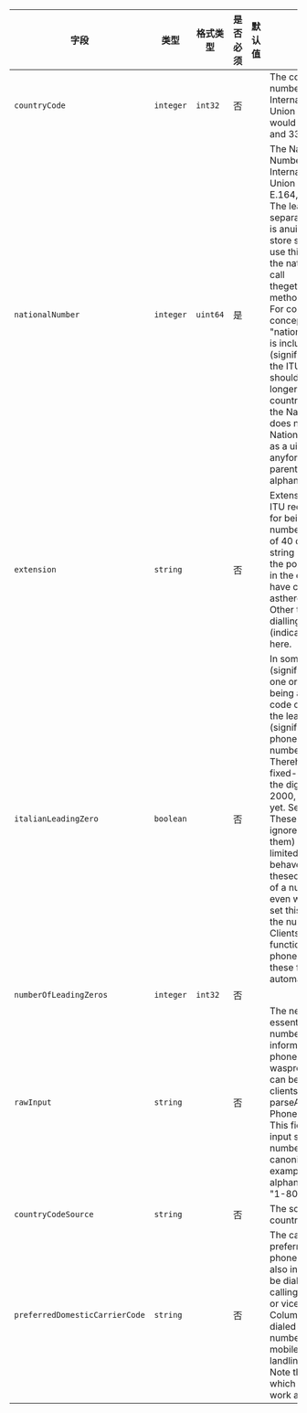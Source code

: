| 字段 | 类型 | 格式类型 | 是否必须 | 默认值 | 说明 |
|---|---|---|---|---|---|
| `countryCode` | `integer` | `int32` | 否 |  | The country calling code for this number, as defined by the InternationalTelecommunication Union (ITU). For example, this would be 1 for NANPAcountries, and 33 for France. |
| `nationalNumber` | `integer` | `uint64` | 是 |  | The National (significant) Number, as defined in InternationalTelecommunication Union (ITU) Recommendation E.164, without any leadingzero. The leading-zero is stored separately if required, since this is anuint64 and hence cannot store such information. Do not use this fielddirectly: if you want the national significant number, call thegetNationalSignificantNumber method of PhoneNumberUtil.<br>For countries which have the concept of an "area code" or "nationaldestination code", this is included in the National (significant) Number.Although the ITU says the maximum length should be 15, we have found longernumbers in some countries e.g. Germany.Note that the National (significant) Number does not contain the National(trunk) prefix. Obviously, as a uint64, it will never contain anyformatting (hyphens, spaces, parentheses), nor any alphanumeric spellings. |
| `extension` | `string` |  | 否 |  | Extension is not standardized in ITU recommendations, except for beingdefined as a series of numbers with a maximum length of 40 digits. It isdefined as a string here to accommodate for the possible use of a leadingzero in the extension (organizations have complete freedom to do so, asthere is no standard defined). Other than digits, some other diallingcharacters such as "," (indicating a wait) may be stored here. |
| `italianLeadingZero` | `boolean` |  | 否 |  | In some countries, the national (significant) number starts with one ormore "0"s without this being a national prefix or trunk code of some kind.For example, the leading zero in the national (significant) number of anItalian phone number indicates the number is a fixed-line number.  Therehave been plans to migrate fixed-line numbers to start with the digit twosince December 2000, but it has not happened yet. See for more details.<br>These fields can be safely ignored (there is no need to set them) for mostcountries. Some limited number of countries behave like Italy - for thesecases, if the leading zero(s) of a number would be retained even whendialling internationally, set this flag to true, and also set the number ofleading zeros.<br>Clients who use the parsing functionality of the i18n phonenumber libraries will have these fields set if necessary automatically. |
| `numberOfLeadingZeros` | `integer` | `int32` | 否 |  |
| `rawInput` | `string` |  | 否 |  | The next few fields are non-essential fields for a phone number. Theyretain extra information about the form the phone number was in when it wasprovided to us to parse. They can be safely ignored by most clients. Topopulate them, call parseAndKeepRawInput on PhoneNumberUtil.<br>This field is used to store the raw input string containing phone numbersbefore it was canonicalized by the library. For example, it could be usedto store alphanumerical numbers such as "1-800-GOOG-411". |
| `countryCodeSource` | `string` |  | 否 |  | The source from which the country_code is derived. |
| `preferredDomesticCarrierCode` | `string` |  | 否 |  | The carrier selection code that is preferred when calling this phone numberdomestically. This also includes codes that need to be dialed in somecountries when calling from landlines to mobiles or vice versa. Forexample, in Columbia, a "3" needs to be dialed before the phone numberitself when calling from a mobile phone to a domestic landline phone andvice versa.<br>Note this is the "preferred" code, which means other codes may work aswell. |
